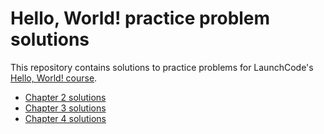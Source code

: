 # Hello, World! practice problem solutions

This repository contains solutions to practice problems for LaunchCode's [Hello, World! course][hw-site].

- [Chapter 2 solutions][ch2]
- [Chapter 3 solutions][ch3]
- [Chapter 4 solutions][ch4]

[hw-site]: http://127.0.0.1:8000/runestone/static/helloworld/index.html
[ch2]: chapter2/README.md
[ch3]: chapter3/README.md
[ch4]: chapter4/README.md
